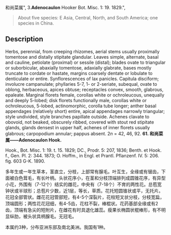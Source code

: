 和尚菜属",
3.**Adenocaulon** Hooker Bot. Misc. 1: 19. 1829.",

> About five species: E Asia, Central, North, and South America; one species in China.

## Description
Herbs, perennial, from creeping rhizomes, aerial stems usually proximally tomentose and distally stipitate glandular. Leaves simple, alternate, basal and cauline, petiolate (proximal) or sessile (distal); blades ovate to triangular or suborbicular, abaxially tomentose, adaxially glabrate, bases mostly truncate to cordate or hastate, margins coarsely dentate or lobulate to denticulate or entire. Synflorescences of lax panicles. Capitula disciform; involucre campanulate; phyllaries 5-7, 1- or 2-seriate, subequal, ovate to oblong, herbaceous, apices obtuse; receptacles convex, smooth, glabrous, epaleate. Marginal florets female, corollas white or ochroleucous, unequally and deeply 5-lobed; disk florets functionally male, corollas white or ochroleucous, 5-lobed, actinomorphic, corolla tube longer; anther basal appendages (relatively short) entire, apical appendages narrowly triangular; style undivided, style branches papillate outside. Achenes clavate to obovoid, not beaked, obscurely ribbed, covered with stout red stipitate glands, glands densest in upper half, achenes of inner florets usually glabrous; carpopodium annular; pappus absent. 2*n* = 42, 46, 92.
**61. 和尚菜属——Adenocaulon Hook.**

Hook., Bot. Misc. 1: 19. t. 15. 1829; DC., Prodr. 5: 207, 1836; Benth. et Hook. f., Gen. Pl. 2: 344. 1873; O. Hoffm., in Engl. et Prantl. Pflanzenf. IV. 5: 206. fig. 603 G-K. 1890.

多年生或一年生草本，茎直立，分枝，上部常有腺毛。叶互生，全缘或有锯齿，下面被白色茸毛，有长叶柄。头状花序小，在茎和分枝顶端排列成圆锥花序，有异型小花，外围有（7-12个）结实的雌花，中央有（7-18个）不育的两性花。总苞宽钟状或半球形；总苞片少数，近1层，等长，草质。花托短圆锥状或平，无托片。花冠全部管状。雌花花冠管部短，有4-5个深裂片，花柱短叉状分枝，分枝宽扁，顶端圆形；两性花花冠细，有4-5齿，花柱不裂，棒棍状。花药基部全缘或有2齿，顶端有急尖的短附片，在雌花有时具退化雄蕊。瘦果长椭圆状棍棒形，有不明显纵肋，被头状具柄腺毛。无冠毛。

本属约3种，分布亚洲东部及南北美洲。我国有1种。
